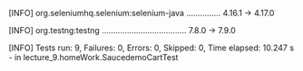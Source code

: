 [INFO]   org.seleniumhq.selenium:selenium-java ............... 4.16.1 -> 4.17.0

[INFO]   org.testng:testng ..................................... 7.8.0 -> 7.9.0

[INFO] Tests run: 9, Failures: 0, Errors: 0, Skipped: 0, Time elapsed: 10.247 s - in lecture_9.homeWork.SaucedemoCartTest

